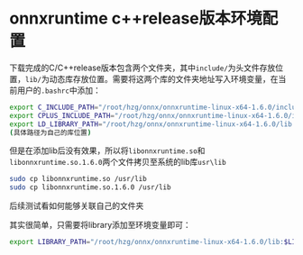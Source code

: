 # onnxruntime c++release版本环境配置

下载完成的C/C++release版本包含两个文件夹，其中`include/`为头文件存放位置，`lib/`为动态库存放位置。需要将这两个库的文件夹地址写入环境变量，在当前用户的`.bashrc`中添加：

```bash
export C_INCLUDE_PATH="/root/hzg/onnx/onnxruntime-linux-x64-1.6.0/include:$C_INCLUDE_PATH"
export CPLUS_INCLUDE_PATH="/root/hzg/onnx/onnxruntime-linux-x64-1.6.0/include:$CPLUS_INCLUDE_PATH"
export LD_LIBRARY_PATH="/root/hzg/onnx/onnxruntime-linux-x64-1.6.0/lib:$LD_LIBRARY_PATH"
(具体路径为自己的库位置)
```

但是在添加lib后没有效果，所以将`libonnxruntime.so`和`libonnxruntime.so.1.6.0`两个文件拷贝至系统的lib库`usr\lib`

```bash
sudo cp libonnxruntime.so /usr/lib
sudo cp libonnxruntime.so.1.6.0 /usr/lib
```

后续测试看如何能够关联自己的文件夹

其实很简单，只需要将library添加至环境变量即可：

```bash
export LIBRARY_PATH="/root/hzg/onnx/onnxruntime-linux-x64-1.6.0/lib:$LIBRARY_PATH"
```



